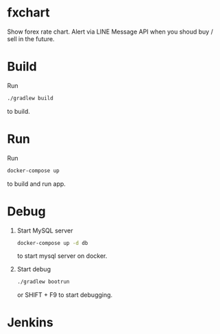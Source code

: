 # fxchart

Show forex rate chart. Alert via LINE Message API when you shoud buy / sell in the future.

# Build

Run 
```bash
./gradlew build
```

to build. 

# Run

Run 

```bash
docker-compose up
```

to build and run app.

# Debug

1. Start MySQL server
    ```bash
    docker-compose up -d db
    ```
    to start mysql server on docker.

2. Start debug
    ```bash
    ./gradlew bootrun
    ```
    or SHIFT + F9 to start debugging.   
# Jenkins